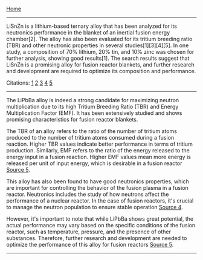 [Home](/README.md)    

---   

LiSnZn is a lithium-based ternary alloy that has been analyzed for its neutronics performance in the blanket of an inertial fusion energy chamber[2]. The alloy has also been evaluated for its tritium breeding ratio (TBR) and other neutronic properties in several studies[1][3][4][5]. In one study, a composition of 70% lithium, 20% tin, and 10% zinc was chosen for further analysis, showing good results[1]. The search results suggest that LiSnZn is a promising alloy for fusion reactor blankets, and further research and development are required to optimize its composition and performance.

Citations:
[1](https://www.sciencedirect.com/science/article/abs/pii/S0306454919301707)
[2](https://www.sciencedirect.com/science/article/abs/pii/S0920379616302770)
[3](https://escholarship.org/uc/item/50j054mh)
[4](http://ui.adsabs.harvard.edu/abs/2017PhDT........14J/abstract)
[5](https://www.osti.gov/biblio/1182705)

---   

The LiPbBa alloy is indeed a strong candidate for maximizing neutron multiplication due to its high Tritium Breeding Ratio (TBR) and Energy Multiplication Factor (EMF). It has been extensively studied and shows promising characteristics for fusion reactor blankets.

The TBR of an alloy refers to the ratio of the number of tritium atoms produced to the number of tritium atoms consumed during a fusion reaction. Higher TBR values indicate better performance in terms of tritium production. Similarly, EMF refers to the ratio of the energy released to the energy input in a fusion reaction. Higher EMF values mean more energy is released per unit of input energy, which is desirable in a fusion reactor [Source 5](https://www.osti.gov/biblio/1248300).

This alloy has also been found to have good neutronics properties, which are important for controlling the behavior of the fusion plasma in a fusion reactor. Neutronics includes the study of how neutrons affect the performance of a nuclear reactor. In the case of fusion reactors, it's crucial to manage the neutron population to ensure stable operation [Source 4](https://www.sciencedirect.com/science/article/abs/pii/S0306454919301707).

However, it's important to note that while LiPbBa shows great potential, the actual performance may vary based on the specific conditions of the fusion reactor, such as temperature, pressure, and the presence of other substances. Therefore, further research and development are needed to optimize the performance of this alloy for fusion reactors [Source 5](https://www.osti.gov/biblio/1248300).

---  

